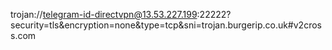 trojan://telegram-id-directvpn@13.53.227.199:22222?security=tls&encryption=none&type=tcp&sni=trojan.burgerip.co.uk#v2cross.com